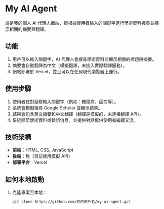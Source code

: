# My AI Agent

這是我的個人 AI 代理人網站，能根據使用者輸入的關鍵字進行學術資料搜尋並顯示相關的摘要與翻譯。

## 功能

1. 用戶可以輸入關鍵字，AI 代理人會搜尋學術資料並顯示相關的標題與摘要。
2. 摘要會自動翻譯為中文（模擬翻譯，未接入實際翻譯服務）。
3. 網站部署於 Vercel，並且可以在任何現代瀏覽器上運行。

## 使用步驟

1. 使用者在對話框輸入關鍵字（例如：糖尿病、癌症等）。
2. 系統會模擬搜尋 Google Scholar 並顯示結果。
3. 結果會包含英文摘要和中文翻譯（翻譯是模擬的，未連接翻譯 API）。
4. 系統顯示學術資料或錯誤消息，並提供對話框供使用者繼續交流。

## 技術架構

- **前端**：HTML, CSS, JavaScript
- **後端**：無（目前使用模擬 API）
- **部署平台**：Vercel

## 如何本地啟動

1. 克隆專案至本地：
   ```bash
   git clone https://github.com/你的用戶名/my-ai-agent.git
